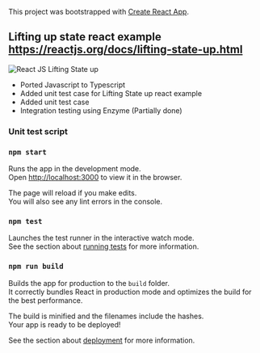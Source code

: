 This project was bootstrapped with [Create React App](https://github.com/facebook/create-react-app).

## Lifting up state react example https://reactjs.org/docs/lifting-state-up.html

![React JS Lifting State up](https://reactjs.org/react-devtools-state-ef94afc3447d75cdc245c77efb0d63be.gif)

- Ported Javascript to Typescript
- Added unit test case for Lifting State up react example 
- Added unit test case
- Integration testing using Enzyme (Partially done)

### Unit test script


### `npm start`

Runs the app in the development mode.<br>
Open [http://localhost:3000](http://localhost:3000) to view it in the browser.

The page will reload if you make edits.<br>
You will also see any lint errors in the console.

### `npm test`

Launches the test runner in the interactive watch mode.<br>
See the section about [running tests](https://facebook.github.io/create-react-app/docs/running-tests) for more information.

### `npm run build`

Builds the app for production to the `build` folder.<br>
It correctly bundles React in production mode and optimizes the build for the best performance.

The build is minified and the filenames include the hashes.<br>
Your app is ready to be deployed!

See the section about [deployment](https://facebook.github.io/create-react-app/docs/deployment) for more information.
